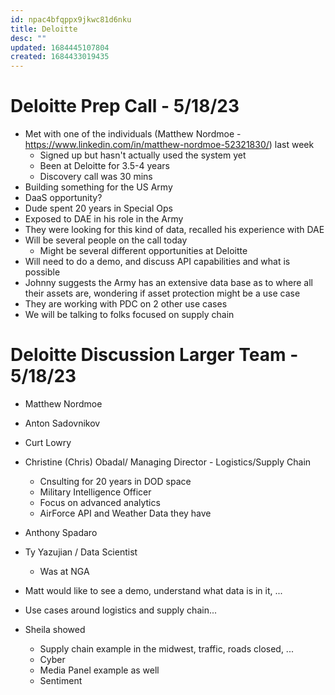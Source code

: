 ```yaml
---
id: npac4bfqppx9jkwc81d6nku
title: Deloitte
desc: ""
updated: 1684445107804
created: 1684433019435
---
```


# Deloitte Prep Call - 5/18/23

- Met with one of the individuals (Matthew Nordmoe - https://www.linkedin.com/in/matthew-nordmoe-52321830/) last week
  - Signed up but hasn't actually used the system yet
  - Been at Deloitte for 3.5-4 years
  - Discovery call was 30 mins
- Building something for the US Army
- DaaS opportunity?
- Dude spent 20 years in Special Ops
- Exposed to DAE in his role in the Army
- They were looking for this kind of data, recalled his experience with DAE
- Will be several people on the call today
  - Might be several different opportunities at Deloitte
- Will need to do a demo, and discuss API capabilities and what is possible
- Johnny suggests the Army has an extensive data base as to where all their assets are, wondering if asset protection might be a use case
- They are working with PDC on 2 other use cases
- We will be talking to folks focused on supply chain

# Deloitte Discussion Larger Team - 5/18/23

- Matthew Nordmoe
- Anton Sadovnikov
- Curt Lowry
- Christine (Chris) Obadal/ Managing Director - Logistics/Supply Chain
  - Cnsulting for 20 years in DOD space
  - Military Intelligence Officer
  - Focus on advanced analytics
  - AirForce API and Weather Data they have
- Anthony Spadaro
- Ty Yazujian / Data Scientist

  - Was at NGA

- Matt would like to see a demo, understand what data is in it, ...
- Use cases around logistics and supply chain...
- Sheila showed
  - Supply chain example in the midwest, traffic, roads closed, ...
  - Cyber
  - Media Panel example as well
  - Sentiment
